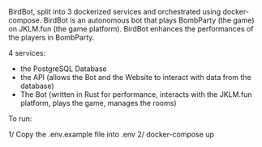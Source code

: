 BirdBot, split into 3 dockerized services and orchestrated using docker-compose.
BirdBot is an autonomous bot that plays BombParty (the game) on JKLM.fun (the game platform). 
BirdBot enhances the performances of the players in BombParty.

4 services:
- the PostgreSQL Database
- the API (allows the Bot and the Website to interact with data from the database)
- The Bot (written in Rust for performance, interacts with the JKLM.fun platform, plays the game, manages the rooms)

To run:

1/ Copy the .env.example file into .env
2/ docker-compose up